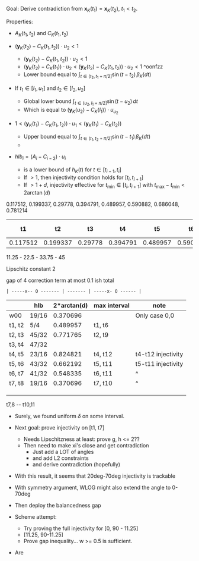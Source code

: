 Goal: Derive contradiction from $\mathbf{x}_K(t_1) = \mathbf{x}_K(t_2)$, $t_1 < t_2$.

Properties:

- $A_K(t_1, t_2)$ and $C_K(t_1, t_2)$
- $\left( \mathbf{y}_K(t_2) - C_K(t_1, t_2) \right) \cdot u_2 < 1$
	- $\left( \mathbf{y}_K(t_2) - C_K(t_1, t_2) \right) \cdot u_2 < 1$
	- $\left( \mathbf{y}_K(t_2) - C_K(t_1) \right) \cdot u_2 < \left( \mathbf{y}_K(t_2) - C_K(t_1, t_2) \right) \cdot u_2 < 1$ ^oonfzz
	- Lower bound equal to $\int_{t \in (t_2, t_1 + \pi/2]} \sin(t - t_2) \, \beta_K(dt)$
- If $t_1 \in [l_1, u_1]$ and $t_2 \in [l_2, u_2]$
	- Global lower bound $\int_{t \in (u_2, l_1 + \pi/2]} \sin(t - u_2) \, dt$
	- Which is equal to $(\mathbf{y}_K(u_2) - C_K(l_1)) \cdot u_{u_2}$ 
- $1 < \left( \mathbf{y}_K(t_1) - C_K(t_1, t_2) \right) \cdot u_{1} < \left( \mathbf{y}_K(t_1) - C_K(t_2) \right)$
	- Upper bound equal to $\int_{t \in (t_1, t_2 + \pi/2]} \sin(t - t_1) \, \beta_K(dt)$
	- 

- $hlb_i = (A_i - C_{i-2}) \cdot u_{i}$
	- is a lower bound of $h_K(t)$ for $t \in [t_{i-1}, t_{i}]$
	- If $> 1$, then injectivity condition holds for $[t_i, t_{i+1}]$
	- If $> 1 + d$, injectivity effective for $t_{\min} \in [t_i, t_{i+1}]$ with $t_{\max} - t_{\min} <2\arctan(d)$


0.117512, 0.199337, 0.29778, 0.394791, 0.489957, 0.590882, 0.686048, 0.781214

| t1       | t2       | t3      | t4       | t5       | t6       | t7       | t8 (45deg) |
| -------- | -------- | ------- | -------- | -------- | -------- | -------- | ---------- |
| 0.117512 | 0.199337 | 0.29778 | 0.394791 | 0.489957 | 0.590882 | 0.686048 | 0.781214   |
11.25 - 22.5 - 33.75 - 45

Lipschitz constant 2

gap of 4
correction term at most 0.1 ish total



```
| -----x-- O ------- | ------- | -----x- O ------ |
```


|        | hlb   | 2\*arctan(d) | max interval | note               |
| ------ | ----- | ------------ | ------------ | ------------------ |
| w00    | 19/16 | 0.370696     |              | Only case 0,0      |
| t1, t2 | 5/4   | 0.489957     | t1, t6       |                    |
| t2, t3 | 45/32 | 0.771765     | t2, t9       |                    |
| t3, t4 | 47/32 |              |              |                    |
| t4, t5 | 23/16 | 0.824821     | t4, t12      | t4-t12 injectivity |
| t5, t6 | 43/32 | 0.662192     | t5, t11      | t5-t11 injectivity |
| t6, t7 | 41/32 | 0.548335     | t6, t11      | ^                  |
| t7, t8 | 19/16 | 0.370696     | t7, t10      | ^                  |
|        |       |              |              |                    |
|        |       |              |              |                    |
|        |       |              |              |                    |

t7,8 -- t10,11



- Surely, we found uniform $\delta$ on some interval.
- Next goal: prove injectivity on [t1, t7]
	- Needs Lipschitzness at least: prove g, h <= 2??
	- Then need to make xi's close and get contradiction
		- Just add a LOT of angles
		- and add L2 constraints
		- and derive contradiction (hopefully)

- With this result, it seems that 20deg-70deg injectivity is trackable
- With symmetry argument, WLOG might also extend the angle to 0-70deg
- Then deploy the balancedness gap



- Scheme attempt:
	- Try proving the full injectivity for [0, 90 - 11.25]
	- [11.25, 90-11.25]
	- Prove gap inequality... w >= 0.5 is sufficient.

- Are